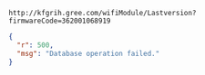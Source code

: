 `http://kfgrih.gree.com/wifiModule/Lastversion?firmwareCode=362001068919`

```json
{
  "r": 500,
  "msg": "Database operation failed."
}
```